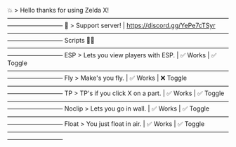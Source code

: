 💥 > Hello thanks for using Zelda X!
—————————————————————————————————————————————
🍔 > Support server! | https://discord.gg/YePe7cTSyr
—————————————————————————————————————————————
             Scripts 👨‍💻
—————————————————————————————————————————————
ESP > Lets you view players with ESP. | ✅ Works | ✅ Toggle
—————————————————————————————————————————————
Fly > Make's you fly. | ✅ Works | ❌ Toggle
—————————————————————————————————————————————
TP > TP's if you click X on a part. | ✅ Works | ✅ Toggle
—————————————————————————————————————————————
Noclip >  Lets you go in wall. | ✅ Works | ✅ Toggle
—————————————————————————————————————————————
Float > You just float in air. | ✅ Works | ✅ Toggle
—————————————————————————————————————————————
